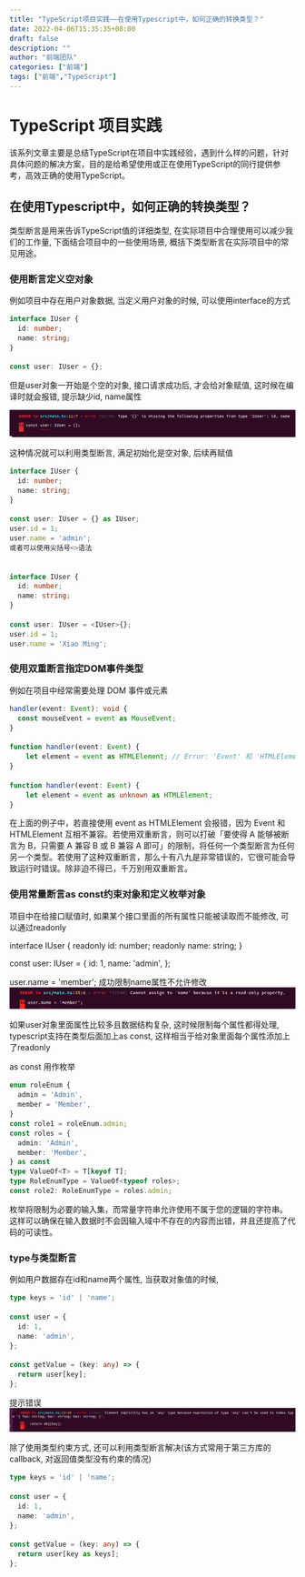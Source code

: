 ```yaml
---
title: "TypeScript项目实践——在使用Typescript中，如何正确的转换类型？"
date: 2022-04-06T15:35:35+08:00
draft: false
description: ""
author: "前端团队"
categories: ["前端"]
tags: ["前端","TypeScript"]
---
```


# TypeScript 项目实践

该系列文章主要是总结TypeScript在项目中实践经验，遇到什么样的问题，针对具体问题的解决方案，目的是给希望使用或正在使用TypeScript的同行提供参考，高效正确的使用TypeScript。  

## 在使用Typescript中，如何正确的转换类型？
类型断言是用来告诉TypeScript值的详细类型, 在实际项目中合理使用可以减少我们的工作量, 下面结合项目中的一些使用场景, 概括下类型断言在实际项目中的常见用途。

### 使用断言定义空对象

例如项目中存在用户对象数据, 当定义用户对象的时候, 可以使用interface的方式

```typescript
interface IUser {
  id: number;
  name: string;
}

const user: IUser = {};
```

但是user对象一开始是个空的对象, 接口请求成功后, 才会给对象赋值, 这时候在编译时就会报错, 提示缺少id, name属性

![](/images/typescript/cc3b43c3-a842-416a-914e-d7e075d507ba.png)

这种情况就可以利用类型断言, 满足初始化是空对象, 后续再赋值

```typescript
interface IUser {
  id: number;
  name: string;
}

const user: IUser = {} as IUser;
user.id = 1;
user.name = 'admin';
或者可以使用尖括号<>语法


interface IUser {
  id: number;
  name: string;
}

const user: IUser = <IUser>{};
user.id = 1;
user.name = 'Xiao Ming';
```

### 使用双重断言指定DOM事件类型

例如在项目中经常需要处理 DOM 事件或元素

```typescript
handler(event: Event): void {
  const mouseEvent = event as MouseEvent;
}

function handler(event: Event) {
    let element = event as HTMLElement; // Error: 'Event' 和 'HTMLElement' 中的任何一个都不能赋值给另外一个
}

function handler(event: Event) {
    let element = event as unknown as HTMLElement;
}
```

在上面的例子中，若直接使用 event as HTMLElement 会报错，因为 Event 和 HTMLElement 互相不兼容。若使用双重断言，则可以打破「要使得 A 能够被断言为 B，只需要 A 兼容 B 或 B 兼容 A 即可」的限制，将任何一个类型断言为任何另一个类型。若使用了这种双重断言，那么十有八九是非常错误的，它很可能会导致运行时错误。除非迫不得已，千万别用双重断言。

### 使用常量断言as const约束对象和定义枚举对象

项目中在给接口赋值时, 如果某个接口里面的所有属性只能被读取而不能修改, 可以通过readonly


interface IUser {
  readonly id: number;
  readonly name: string;
}

const user: IUser = {
  id: 1,
  name: 'admin',
};

user.name = 'member';
成功限制name属性不允许修改
![](/images/typescript/0ecb6eb6-e14d-4029-a162-3966ce2593c9.png)

如果user对象里面属性比较多且数据结构复杂, 这时候限制每个属性都得处理, typescript支持在类型后面加上as const, 这样相当于给对象里面每个属性添加上了readonly

as const 用作枚举

```typescript
enum roleEnum {
  admin = 'Admin',
  member = 'Member',
}
const role1 = roleEnum.admin;
const roles = {
  admin: 'Admin',
  member: 'Member',
} as const
type ValueOf<T> = T[keyof T];
type RoleEnumType = ValueOf<typeof roles>;
const role2: RoleEnumType = roles.admin;
```

枚举将限制为必要的输入集，而常量字符串允许使用不属于您的逻辑的字符串。 这样可以确保在输入数据时不会因输入域中不存在的内容而出错，并且还提高了代码的可读性。

### type与类型断言
例如用户数据存在id和name两个属性, 当获取对象值的时候,

```typescript
type keys = 'id' | 'name';

const user = {
  id: 1,
  name: 'admin',
};

const getValue = (key: any) => {
  return user[key];
};
```
提示错误
![](/images/typescript/aba66a1c-98fc-41dc-b9ce-6f7944484181.png)

除了使用类型约束方式, 还可以利用类型断言解决(该方式常用于第三方库的callback, 对返回值类型没有约束的情况)

```typescript
type keys = 'id' | 'name';

const user = {
  id: 1,
  name: 'admin',
};

const getValue = (key: any) => {
  return user[key as keys];
};
```